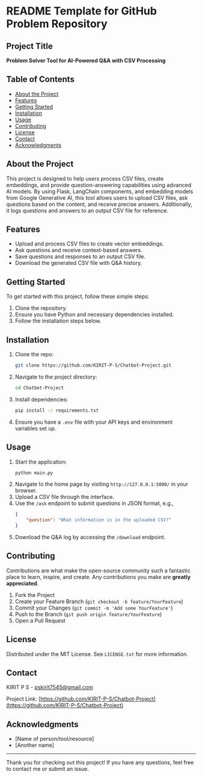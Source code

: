 # README Template for GitHub Problem Repository

## Project Title
**Problem Solver Tool for AI-Powered Q&A with CSV Processing**

## Table of Contents
- [About the Project](#about-the-project)
- [Features](#features)
- [Getting Started](#getting-started)
- [Installation](#installation)
- [Usage](#usage)
- [Contributing](#contributing)
- [License](#license)
- [Contact](#contact)
- [Acknowledgments](#acknowledgments)

## About the Project
This project is designed to help users process CSV files, create embeddings, and provide question-answering capabilities using advanced AI models. By using Flask, LangChain components, and embedding models from Google Generative AI, this tool allows users to upload CSV files, ask questions based on the content, and receive precise answers. Additionally, it logs questions and answers to an output CSV file for reference.

## Features
- Upload and process CSV files to create vector embeddings.
- Ask questions and receive context-based answers.
- Save questions and responses to an output CSV file.
- Download the generated CSV file with Q&A history.

## Getting Started
To get started with this project, follow these simple steps:
1. Clone the repository.
2. Ensure you have Python and necessary dependencies installed.
3. Follow the installation steps below.

## Installation
1. Clone the repo:
   ```bash
   git clone https://github.com/KIRIT-P-S/Chatbot-Project.git
   ```
2. Navigate to the project directory:
   ```bash
   cd Chatbot-Project
   ```
3. Install dependencies:
   ```bash
   pip install -r requirements.txt
   ```
4. Ensure you have a `.env` file with your API keys and environment variables set up.

## Usage
1. Start the application:
   ```bash
   python main.py
   ```
2. Navigate to the home page by visiting `http://127.0.0.1:5000/` in your browser.
3. Upload a CSV file through the interface.
4. Use the `/ask` endpoint to submit questions in JSON format, e.g.,
   ```json
   {
       "question": "What information is in the uploaded CSV?"
   }
   ```
5. Download the Q&A log by accessing the `/download` endpoint.

## Contributing
Contributions are what make the open-source community such a fantastic place to learn, inspire, and create. Any contributions you make are **greatly appreciated**.

1. Fork the Project
2. Create your Feature Branch (`git checkout -b feature/YourFeature`)
3. Commit your Changes (`git commit -m 'Add some YourFeature'`)
4. Push to the Branch (`git push origin feature/YourFeature`)
5. Open a Pull Request

## License
Distributed under the MIT License. See `LICENSE.txt` for more information.

## Contact
KIRIT P S - [pskirit7545@gmail.com](mailto:pskirit7545@gmail.com)

Project Link: [https://github.com/KIRIT-P-S/Chatbot-Project](https://github.com/KIRIT-P-S/Chatbot-Project)

## Acknowledgments
- [Name of person/tool/resource]
- [Another name]

---
Thank you for checking out this project! If you have any questions, feel free to contact me or submit an issue.

